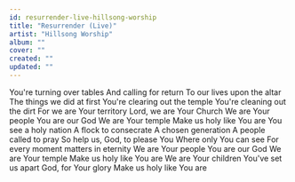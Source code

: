 ```yaml
---
id: resurrender-live-hillsong-worship
title: "Resurrender (Live)"
artist: "Hillsong Worship"
album: ""
cover: ""
created: ""
updated: ""
---
```


You're turning over tables
And calling for return
To our lives upon the altar
The things we did at first
You're clearing out the temple
You're cleaning out the dirt
For we are Your territory
Lord, we are Your Church
We are Your people
You are our God
We are Your temple
Make us holy like You are
You see a holy nation
A flock to consecrate
A chosen generation
A people called to pray
So help us, God, to plеase You
Where only You can see
For еvery moment matters in eternity
We are Your people
You are our God
We are Your temple
Make us holy like You are
We are Your children
You've set us apart
God, for Your glory
Make us holy like You are